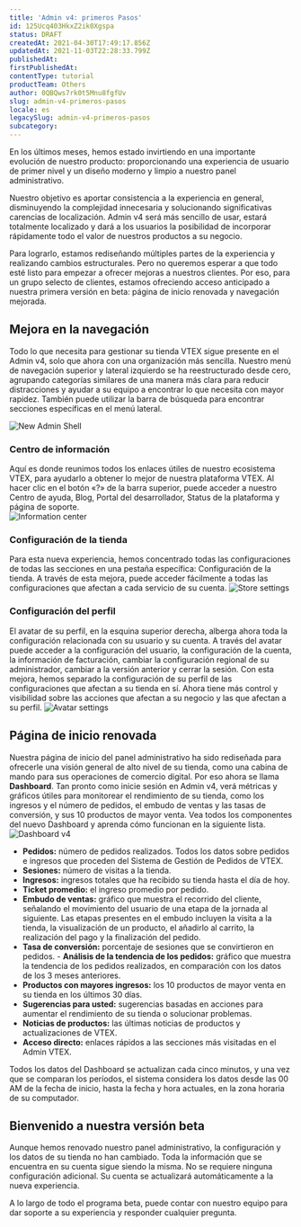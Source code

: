 ```yaml
---
title: 'Admin v4: primeros Pasos'
id: 125Ucq403HkxZ2ik0Xgspa
status: DRAFT
createdAt: 2021-04-30T17:49:17.856Z
updatedAt: 2021-11-03T22:28:33.799Z
publishedAt: 
firstPublishedAt: 
contentType: tutorial
productTeam: Others
author: 0QBQws7rk0t5Mnu8fgfUv
slug: admin-v4-primeros-pasos
locale: es
legacySlug: admin-v4-primeros-pasos
subcategory: 
---
```


En los últimos meses, hemos estado invirtiendo en una importante evolución de nuestro producto: proporcionando una experiencia de usuario de primer nivel y un diseño moderno y limpio a nuestro panel administrativo.

Nuestro objetivo es aportar consistencia a la experiencia en general, disminuyendo la complejidad innecesaria y solucionando significativas carencias de localización. Admin v4 será más sencillo de usar, estará totalmente localizado y dará a los usuarios la posibilidad de incorporar rápidamente todo el valor de nuestros productos a su negocio.

Para lograrlo, estamos rediseñando múltiples partes de la experiencia y realizando cambios estructurales. Pero no queremos esperar a que todo esté listo para empezar a ofrecer mejoras a nuestros clientes. Por eso, para un grupo selecto de clientes, estamos ofreciendo acceso anticipado a nuestra primera versión en beta: página de inicio renovada y navegación mejorada.

## Mejora en la navegación
Todo lo que necesita para gestionar su tienda VTEX sigue presente en el Admin v4, solo que ahora con una organización más sencilla. Nuestro menú de navegación superior y lateral izquierdo se ha reestructurado desde cero, agrupando categorías similares de una manera más clara para reducir distracciones y ayudar a su equipo a encontrar lo que necesita con mayor rapidez. También puede utilizar la barra de búsqueda para encontrar secciones específicas en el menú lateral.

![New Admin Shell](//images.ctfassets.net/alneenqid6w5/4Q4sQVxNy82zlFT2rmqaCo/f5e423ed52f3d468227155b73d74f163/New_Admin_Shell__1_.png)

### Centro de información
Aquí es donde reunimos todos los enlaces útiles de nuestro ecosistema VTEX, para ayudarlo a obtener lo mejor de nuestra plataforma VTEX. Al hacer clic en el botón «?» de la barra superior, puede acceder a nuestro Centro de ayuda, Blog, Portal del desarrollador, Status de la plataforma y página de soporte.    
![Information center](//images.ctfassets.net/alneenqid6w5/6lVqieCabdmgG53teixwyg/06dbecc541f55c4644134af302bdfd0c/Information_center.gif)

### Configuración de la tienda
Para esta nueva experiencia, hemos concentrado todas las configuraciones de todas las secciones en una pestaña específica: Configuración de la tienda. A través de esta mejora, puede acceder fácilmente a todas las configuraciones que afectan a cada servicio de su cuenta.
![Store settings](//images.ctfassets.net/alneenqid6w5/3Mypjey9ors57oaq2wKQc3/9fc79445cb6a43dc62ccc99751d5981a/Store_settings.gif)

### Configuración del perfil
El avatar de su perfil, en la esquina superior derecha, alberga ahora toda la configuración relacionada con su usuario y su cuenta. A través del avatar puede acceder a la configuración del usuario, la configuración de la cuenta, la información de facturación, cambiar la configuración regional de su administrador, cambiar a la versión anterior y cerrar la sesión. Con esta mejora, hemos separado la configuración de su perfil de las configuraciones que afectan a su tienda en sí. Ahora tiene más control y visibilidad sobre las acciones que afectan a su negocio y las que afectan a su perfil.
![Avatar settings](//images.ctfassets.net/alneenqid6w5/mAIHwG3IM1E0BfcDg7orj/5542e02ec58e87d97f7e14960f5de69c/Avatar_settings.gif)

## Página de inicio renovada
Nuestra página de inicio del panel administrativo ha sido rediseñada para ofrecerle una visión general de alto nivel de su tienda, como una cabina de mando para sus operaciones de comercio digital. Por eso ahora se llama **Dashboard**.
Tan pronto como inicie sesión en Admin v4, verá métricas y gráficos útiles para monitorear el rendimiento de su tienda, como los ingresos y el número de pedidos, el embudo de ventas y las tasas de conversión, y sus 10 productos de mayor venta. Vea todos los componentes del nuevo Dashboard y aprenda cómo funcionan en la siguiente lista.
![Dashboard v4](//images.ctfassets.net/alneenqid6w5/4BdhVile9g8esXtlAt2wfd/51be029026157f666f83e4df1cf08519/Dashboard_v4.gif)

- **Pedidos:**  número de pedidos realizados.  Todos los datos sobre pedidos e ingresos que proceden del Sistema de Gestión de Pedidos de VTEX.  
- **Sesiones:** número de visitas a la tienda.  
- **Ingresos:** ingresos totales que ha recibido su tienda hasta el día de hoy.  
- **Ticket promedio:** el ingreso promedio por pedido.  
- **Embudo de ventas:** gráfico que muestra el recorrido del cliente, señalando el movimiento del usuario de una etapa de la jornada al siguiente. Las etapas presentes en el embudo incluyen la visita a la tienda, la visualización de un producto, el añadirlo al carrito, la realización del pago y la finalización del pedido.   
- **Tasa de conversión:** porcentaje de sesiones que se convirtieron en pedidos.  - **Análisis de la tendencia de los pedidos:** gráfico que muestra la tendencia de los pedidos realizados, en comparación con los datos de los 3 meses anteriores.
- **Productos con mayores ingresos:** los 10 productos de mayor venta en su tienda en los últimos 30 días.   
- **Sugerencias para usted:** sugerencias basadas en acciones para aumentar el rendimiento de su tienda o solucionar problemas.
- **Noticias de productos:** las últimas noticias de productos y actualizaciones de VTEX.  
- **Acceso directo:** enlaces rápidos a las secciones más visitadas en el Admin VTEX.  

Todos los datos del Dashboard se actualizan cada cinco minutos, y una vez que se comparan los períodos, el sistema considera los datos desde las 00 AM de la fecha de inicio, hasta la fecha y hora actuales, en la zona horaria de su computador.

## Bienvenido a nuestra versión beta
Aunque hemos renovado nuestro panel administrativo, la configuración y los datos de su tienda no han cambiado. Toda la información que se encuentra en su cuenta sigue siendo la misma. No se requiere ninguna configuración adicional. Su cuenta se actualizará automáticamente a la nueva experiencia.

A lo largo de todo el programa beta, puede contar con nuestro equipo para dar soporte a su experiencia y responder cualquier pregunta.

